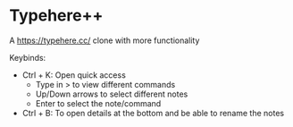 # Typehere++ 
A https://typehere.cc/ clone with more functionality 

Keybinds:
- Ctrl + K: Open quick access
    - Type in > to view different commands
    - Up/Down arrows to select different notes
    - Enter to select the note/command
- Ctrl + B: To open details at the bottom and be able to rename the notes